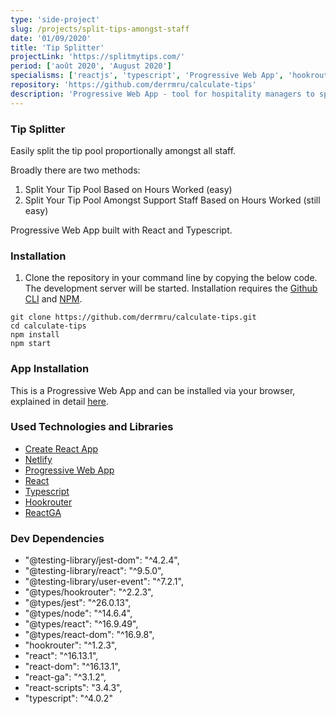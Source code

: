 ```yaml
---
type: 'side-project'
slug: /projects/split-tips-amongst-staff
date: '01/09/2020'
title: 'Tip Splitter'
projectLink: 'https://splitmytips.com/'
period: ['août 2020', 'August 2020']
specialisms: ['reactjs', 'typescript', 'Progressive Web App', 'hookrouter', 'netlify']
repository: 'https://github.com/derrmru/calculate-tips'
description: 'Progressive Web App - tool for hospitality managers to split the tip pool amongst staff.'
---
```


### Tip Splitter

Easily split the tip pool proportionally amongst all staff.

Broadly there are two methods:

1. Split Your Tip Pool Based on Hours Worked (easy)
2. Split Your Tip Pool Amongst Support Staff Based on Hours Worked (still easy)

Progressive Web App built with React and Typescript.

### Installation

1. Clone the repository in your command line by copying the below code. The development server will be started. Installation requires the [Github CLI](https://docs.github.com/en/github/creating-cloning-and-archiving-repositories/cloning-a-repository) and [NPM](https://www.npmjs.com/).

```
git clone https://github.com/derrmru/calculate-tips.git
cd calculate-tips
npm install
npm start
```

### App Installation

This is a Progressive Web App and can be installed via your browser, explained in detail [here](https://medium.com/progressivewebapps/how-to-install-a-pwa-to-your-device-68a8d37fadc1).

### Used Technologies and Libraries

- [Create React App](https://github.com/facebook/create-react-app)
- [Netlify](https://www.netlifycms.org/)
- [Progressive Web App](https://web.dev/progressive-web-apps/)
- [React](https://reactjs.org/)
- [Typescript](https://www.typescriptlang.org/)
- [Hookrouter](https://github.com/Paratron/hookrouter)
- [ReactGA](https://github.com/react-ga/react-ga)

### Dev Dependencies

 - "@testing-library/jest-dom": "^4.2.4",
 - "@testing-library/react": "^9.5.0",
 - "@testing-library/user-event": "^7.2.1",
 - "@types/hookrouter": "^2.2.3",
 - "@types/jest": "^26.0.13",
 - "@types/node": "^14.6.4",
 - "@types/react": "^16.9.49",
 - "@types/react-dom": "^16.9.8",
 - "hookrouter": "^1.2.3",
 - "react": "^16.13.1",
 - "react-dom": "^16.13.1",
 - "react-ga": "^3.1.2",
 - "react-scripts": "3.4.3",
 - "typescript": "^4.0.2"